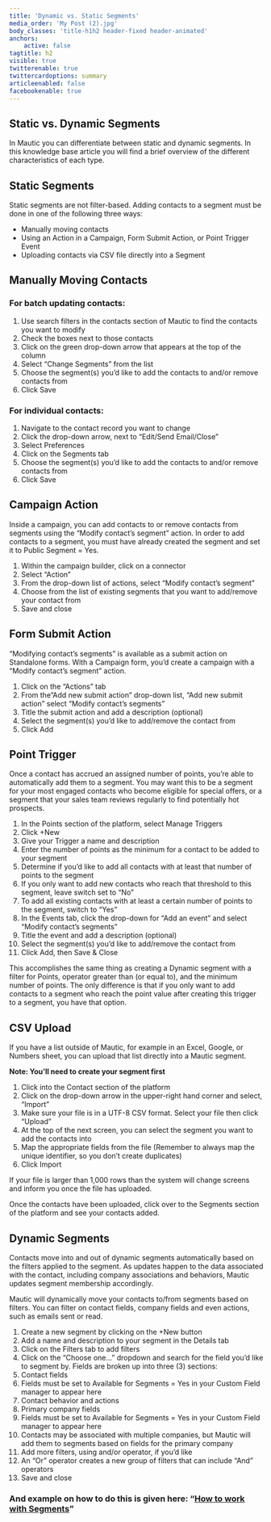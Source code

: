 ```yaml
---
title: 'Dynamic vs. Static Segments'
media_order: 'My Post (2).jpg'
body_classes: 'title-h1h2 header-fixed header-animated'
anchors:
    active: false
tagtitle: h2
visible: true
twitterenable: true
twittercardoptions: summary
articleenabled: false
facebookenable: true
---
```


## Static vs. Dynamic Segments

In Mautic you can differentiate between static and dynamic segments. In this knowledge base article you will find a brief overview of the different characteristics of each type.

## Static Segments
Static segments are not filter-based. Adding contacts to a segment must be done in one of the following three ways:

* Manually moving contacts
* Using an Action in a Campaign, Form Submit Action, or Point Trigger Event
* Uploading contacts via CSV file directly into a Segment

## Manually Moving Contacts
### For batch updating contacts:
1. Use search filters in the contacts section of Mautic to find the contacts you want to modify
2. Check the boxes next to those contacts
3. Click on the green drop-down arrow that appears at the top of the column
4. Select “Change Segments” from the list
5. Choose the segment(s) you’d like to add the contacts to and/or remove contacts from
6. Click Save

### For individual contacts:
1. Navigate to the contact record you want to change
2. Click the drop-down arrow, next to “Edit/Send Email/Close”
3. Select Preferences
4. Click on the Segments tab
5. Choose the segment(s) you’d like to add the contacts to and/or remove contacts from
6. Click Save


## Campaign Action
Inside a campaign, you can add contacts to or remove contacts from segments using the “Modify contact’s segment” action. In order to add contacts to a segment, you must have already created the segment and set it to Public Segment = Yes.

1. Within the campaign builder, click on a connector
2. Select “Action”
3. From the drop-down list of actions, select “Modify contact’s segment”
4. Choose from the list of existing segments that you want to add/remove your contact from
5. Save and close

## Form Submit Action
“Modifying contact’s segments” is available as a submit action on Standalone forms. With a Campaign form, you’d create a campaign with a “Modify contact’s segment” action.

1. Click on the “Actions” tab
2. From the”Add new submit action” drop-down list, “Add new submit action” select “Modify contact’s segments”
3. Title the submit action and add a description (optional)
4. Select the segment(s) you’d like to add/remove the contact from
5. Click Add

## Point Trigger
Once a contact has accrued an assigned number of points, you’re able to automatically add them to a segment. You may want this to be a segment for your most engaged contacts who become eligible for special offers, or a segment that your sales team reviews regularly to find potentially hot prospects.

1. In the Points section of the platform, select Manage Triggers
2. Click +New
3. Give your Trigger a name and description
4. Enter the number of points as the minimum for a contact to be added to your segment
5. Determine if you’d like to add all contacts with at least that number of points to the segment
6. If you only want to add new contacts who reach that threshold to this segment, leave switch set to “No”
7. To add all existing contacts with at least a certain number of points to the segment, switch to “Yes”
8. In the Events tab, click the drop-down for “Add an event” and select “Modify contact’s segments”
9. Title the event and add a description (optional)
10. Select the segment(s) you’d like to add/remove the contact from
11. Click Add, then Save & Close

This accomplishes the same thing as creating a Dynamic segment with a filter for Points, operator greater than (or equal to), and the minimum number of points. The only difference is that if you only want to add contacts to a segment who reach the point value after creating this trigger to a segment, you have that option.

## CSV Upload
If you have a list outside of Mautic, for example in an Excel, Google, or Numbers sheet, you can upload that list directly into a Mautic segment.

**Note: You’ll need to create your segment first**

1. Click into the Contact section of the platform
2. Click on the drop-down arrow in the upper-right hand corner and select, “Import”
3. Make sure your file is in a UTF-8 CSV format. Select your file then click “Upload”
4. At the top of the next screen, you can select the segment you want to add the contacts into
5. Map the appropriate fields from the file (Remember to always map the unique identifier, so you don’t create duplicates)
6. Click Import

If your file is larger than 1,000 rows than the system will change screens and inform you once the file has uploaded.

Once the contacts have been uploaded, click over to the Segments section of the platform and see your contacts added.


## Dynamic Segments
Contacts move into and out of dynamic segments automatically based on the filters applied to the segment. As updates happen to the data associated with the contact, including company associations and behaviors, Mautic updates segment membership accordingly.

Mautic will dynamically move your contacts to/from segments based on filters. You can filter on contact fields, company fields and even actions, such as emails sent or read.

1. Create a new segment by clicking on the +New button
2. Add a name and description to your segment in the Details tab
3. Click on the Filters tab to add filters
4. Click on the “Choose one…” dropdown and search for the field you’d like to segment by. Fields are broken up into three (3) sections:
5. Contact fields
6. Fields must be set to Available for Segments = Yes in your Custom Field manager to appear here
7. Contact behavior and actions
8. Primary company fields
9. Fields must be set to Available for Segments = Yes in your Custom Field manager to appear here
10. Contacts may be associated with multiple companies, but Mautic will add them to segments based on fields for the primary company
11. Add more filters, using and/or operator, if you’d like
12. An “Or” operator creates a new group of filters that can include “And” operators
13. Save and close


### And example on how to do this is given here: “[How to work with Segments](https://kb.mautic.org/tutorials/how%20to%20use%20mautic/segments)”
